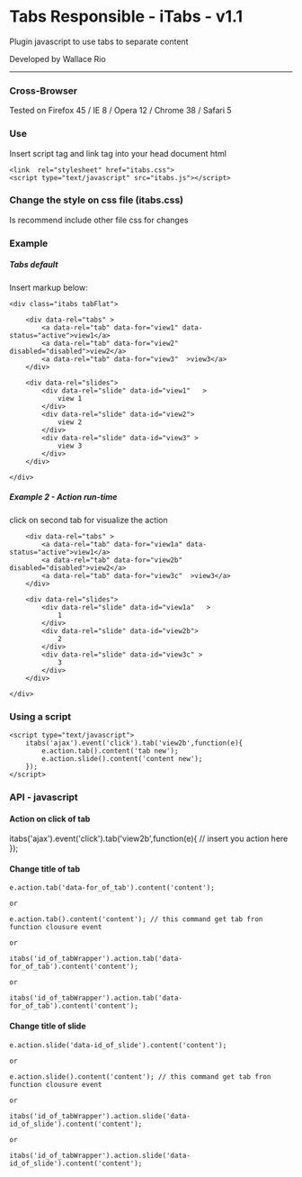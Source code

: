 <h1>Tabs Responsible - iTabs - v1.1</h1>
Plugin javascript to use tabs to separate content
<p>Developed by Wallace Rio <wallrio@gmail.com></p>
<hr>

<h3>Cross-Browser</h3>
<p>Tested on Firefox 45 / IE 8 / Opera 12 / Chrome 38 / Safari 5</p>

<h3>Use</h3>
<p>Insert script tag and link tag into your head document html</p>

	<link  rel="stylesheet" href="itabs.css">
	<script type="text/javascript" src="itabs.js"></script>


<h3>Change the style on css file (itabs.css)</h3>
<p>Is recommend include other file css for changes</p>

<h3>Example</h3>

<h5>Tabs default</h5>
<p>Insert markup below:</p>

	<div class="itabs tabFlat">
		
		<div data-rel="tabs" >
			<a data-rel="tab" data-for="view1" data-status="active">view1</a>
			<a data-rel="tab" data-for="view2" disabled="disabled">view2</a>
			<a data-rel="tab" data-for="view3"  >view3</a>
		</div>

		<div data-rel="slides">
			<div data-rel="slide" data-id="view1"   >
				view 1
			</div>
			<div data-rel="slide" data-id="view2">
				view 2
			</div>
			<div data-rel="slide" data-id="view3" >
				view 3
			</div>
		</div>

	</div>

<h5>Example 2 - Action run-time</h5>
<p>click on second tab for visualize the action</p>

<div class="itabs tabFlat" id="ajax" >
		
		<div data-rel="tabs" >
			<a data-rel="tab" data-for="view1a" data-status="active">view1</a>
			<a data-rel="tab" data-for="view2b" disabled="disabled">view2</a>
			<a data-rel="tab" data-for="view3c"  >view3</a>
		</div>

		<div data-rel="slides">
			<div data-rel="slide" data-id="view1a"   >
				1	
			</div>
			<div data-rel="slide" data-id="view2b">
				2
			</div>
			<div data-rel="slide" data-id="view3c" >
				3
			</div>
		</div>

	</div>


<h3>Using a script</h3>
	
	<script type="text/javascript">
		itabs('ajax').event('click').tab('view2b',function(e){
			e.action.tab().content('tab new');		
			e.action.slide().content('content new');					
		});
	</script>




<h3>API - javascript</h3>

<h4>Action on click of tab</h4>	

itabs('ajax').event('click').tab('view2b',function(e){
	// insert you action here
});

<h4>Change title of tab</h4>	
	
	e.action.tab('data-for_of_tab').content('content');
	
	or

	e.action.tab().content('content'); // this command get tab fron function clousure event

	or

	itabs('id_of_tabWrapper').action.tab('data-for_of_tab').content('content');		

	or

	itabs('id_of_tabWrapper').action.tab('data-for_of_tab').content('content');	


<h4>Change title of slide</h4>	

	e.action.slide('data-id_of_slide').content('content');
	
	or

	e.action.slide().content('content'); // this command get tab fron function clousure event

	or

	itabs('id_of_tabWrapper').action.slide('data-id_of_slide').content('content');		

	or

	itabs('id_of_tabWrapper').action.slide('data-id_of_slide').content('content');	
